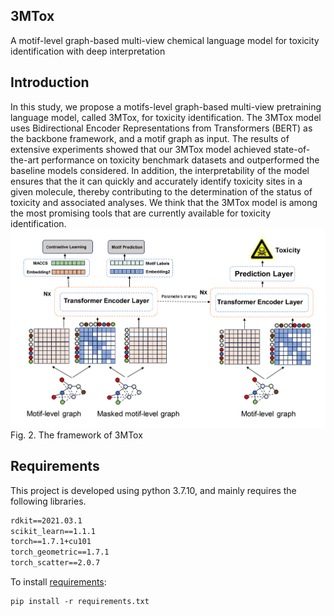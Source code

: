 ## 3MTox
A motif-level graph-based multi-view chemical language model for toxicity identification with deep interpretation

## Introduction
In this study, we propose a motifs-level graph-based multi-view pretraining language model, called 3MTox, for toxicity identification. The 3MTox model uses Bidirectional Encoder Representations from Transformers (BERT) as the backbone framework, and a motif graph as input. The results of extensive experiments showed that our 3MTox model achieved state-of-the-art performance on toxicity benchmark datasets and outperformed the baseline models considered. In addition, the interpretability of the model ensures that the it can quickly and accurately identify toxicity sites in a given molecule, thereby contributing to the determination of the status of toxicity and associated analyses. We think that the 3MTox model is among the most promising tools that are currently available for toxicity identification.
![image](https://github.com/idrugLab/3MTox/blob/main/pngs/model.png)
Fig. 2. The framework of 3MTox

## Requirements
This project is developed using python 3.7.10, and mainly requires the following libraries.
```txt
rdkit==2021.03.1
scikit_learn==1.1.1
torch==1.7.1+cu101
torch_geometric==1.7.1
torch_scatter==2.0.7
```
To install [requirements](https://github.com/idrugLab/hignn/blob/main/requirements.txt):
```txt
pip install -r requirements.txt
```
